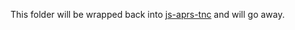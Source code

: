 This folder will be wrapped back into [js-aprs-tnc](https://github.com/KD0NKS/js-aprs-tnc) and will go away.
